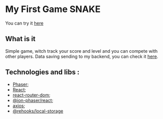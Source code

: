 # My First Game SNAKE

You can try it [here](https://andryxins.github.io/snake-game-front/)

## What is it

Simple game, witch track your score and level and you can compete with other players.
Data saving sending to my backend, you can check it [here](https://github.com/andryxins/snake-game-backend).

## Technologies and libs :

- [Phaser](https://phaser.io/);
- [React](https://ru.react.js.org/);
- [react-router-dom](https://reactrouter.com/web/guides/quick-start);
- [@ion-phaser/react](https://www.npmjs.com/package/@ion-phaser/react);
- [axios](https://www.npmjs.com/package/axios);
- [@rehooks/local-storage](https://www.npmjs.com/package/@rehooks/local-storage)
